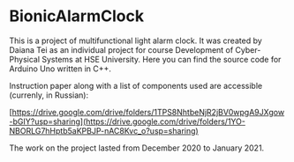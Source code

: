 # BionicAlarmClock
This is a project of multifunctional light alarm clock. It was created by Daiana Tei as an individual project for course Development of Cyber-Physical Systems at HSE University. Here you can find the source code for Arduino Uno written in C++.

Instruction paper along with a list of components used are accessible (currenly, in Russian):

[https://drive.google.com/drive/folders/1TPS8NhtbeNjR2jBV0wpgA9JXgow-bGIY?usp=sharing](https://drive.google.com/drive/folders/1YO-NBORLG7hHptb5aKPBJP-nAC8Kvc_o?usp=sharing)

The work on the project lasted from December 2020 to January 2021.
